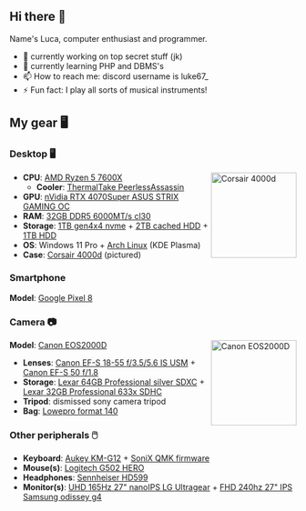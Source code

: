 ## Hi there 👋

Name's Luca, computer enthusiast and programmer.

- 🔭 currently working on top secret stuff (jk)
- 🌱 currently learning PHP and DBMS's
- 📫 How to reach me: discord username is luke67_
- ⚡ Fun fact: I play all sorts of musical instruments!

## My gear 🖥️

### Desktop 🖥

<img align="right" height="150" src="https://m.media-amazon.com/images/I/71nYuYpIuvL.jpg" alt="Corsair 4000d">

- **CPU**: [AMD Ryzen 5 7600X]()
  - **Cooler**: [ThermalTake PeerlessAssassin]()
- **GPU**: [nVidia RTX 4070Super ASUS STRIX GAMING OC]()
- **RAM**: [32GB DDR5 6000MT/s cl30]()
- **Storage**: [1TB gen4x4 nvme]() + [2TB cached HDD]() + [1TB HDD]()
- **OS**: Windows 11 Pro + [Arch Linux]() (KDE Plasma)
- **Case**: [Corsair 4000d]() (pictured)

### Smartphone

**Model**: [Google Pixel 8]()

### Camera 📷

<img align="right" height="150" src="https://i1.adis.ws/i/canon/2728C006_EOS-2000D-Bk-+-18-55-IS-II_1/canon-eos-2000d-obiettivo-ef-s-18-55mm-is-ii-zaino-scheda-sd-prodotto-vista-frontale?w=1500&bg=gray95" alt="Canon EOS2000D">

**Model**: [Canon EOS2000D]()

- **Lenses**: [Canon EF-S 18-55 f/3.5/5.6 IS USM]() + [Canon EF-S 50 f/1.8]() 
- **Storage**: [Lexar 64GB Professional silver SDXC]() + [Lexar 32GB Professional 633x SDHC]()
- **Tripod**: dismissed sony camera tripod 
- **Bag**: [Lowepro format 140]()

### Other peripherals 🖱️

- **Keyboard**: [Aukey KM-G12]() + [SoniX QMK firmware]() 
- **Mouse(s)**: [Logitech G502 HERO]()
- **Headphones**: [Sennheiser HD599]()
- **Monitor(s)**: [UHD 165Hz 27" nanoIPS LG Ultragear]() + [FHD 240hz 27" IPS Samsung odissey g4]()
